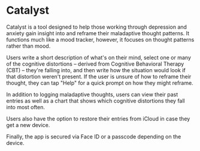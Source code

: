# Catalyst

Catalyst is a tool designed to help those working through depression and anxiety gain insight into and reframe their maladaptive thought patterns. It functions much like a mood tracker, however, it focuses on thought patterns rather than mood.

Users write a short description of what's on their mind, select one or many of the cognitive distortions – derived from Cognitive Behavioral Therapy (CBT) – they're falling into, and then write how the situation would look if that distortion weren't present. If the user is unsure of how to reframe their thought, they can tap "Help" for a quick prompt on how they might reframe.

In addition to logging maladaptive thoughts, users can view their past entries as well as a chart that shows which cognitive distortions they fall into most often.

Users also have the option to restore their entries from iCloud in case they get a new device.

Finally, the app is secured via Face ID or a passcode depending on the device.
